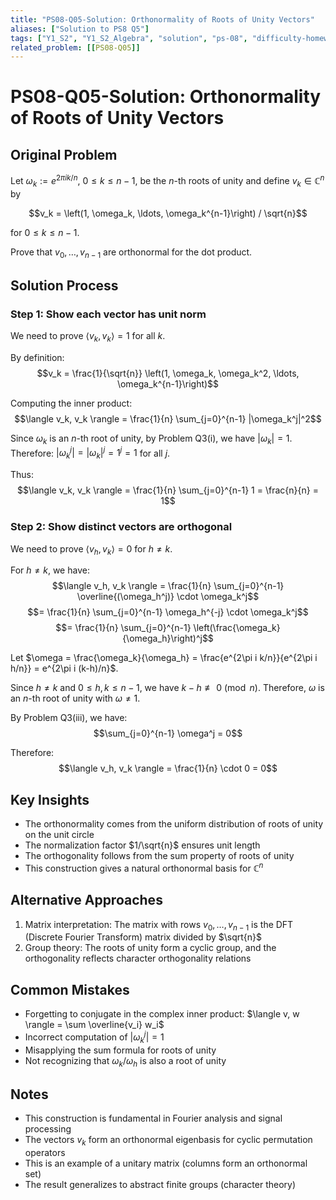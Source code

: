 ```yaml
---
title: "PS08-Q05-Solution: Orthonormality of Roots of Unity Vectors"
aliases: ["Solution to PS8 Q5"]
tags: ["Y1_S2", "Y1_S2_Algebra", "solution", "ps-08", "difficulty-homework", "complex-analysis", "inner-product", "orthonormal"]
related_problem: [[PS08-Q05]]
---
```


# PS08-Q05-Solution: Orthonormality of Roots of Unity Vectors

## Original Problem
Let $\omega_k := e^{2\pi i k/n}$, $0 \leq k \leq n-1$, be the $n$-th roots of unity and define $v_k \in \mathbb{C}^n$ by

$$v_k = \left(1, \omega_k, \ldots, \omega_k^{n-1}\right) / \sqrt{n}$$

for $0 \leq k \leq n-1$.

Prove that $v_0, \ldots, v_{n-1}$ are orthonormal for the dot product.

## Solution Process

### Step 1: Show each vector has unit norm
We need to prove $\langle v_k, v_k \rangle = 1$ for all $k$.

By definition:
$$v_k = \frac{1}{\sqrt{n}} \left(1, \omega_k, \omega_k^2, \ldots, \omega_k^{n-1}\right)$$

Computing the inner product:
$$\langle v_k, v_k \rangle = \frac{1}{n} \sum_{j=0}^{n-1} |\omega_k^j|^2$$

Since $\omega_k$ is an $n$-th root of unity, by Problem Q3(i), we have $|\omega_k| = 1$.
Therefore: $|\omega_k^j| = |\omega_k|^j = 1^j = 1$ for all $j$.

Thus:
$$\langle v_k, v_k \rangle = \frac{1}{n} \sum_{j=0}^{n-1} 1 = \frac{n}{n} = 1$$

### Step 2: Show distinct vectors are orthogonal
We need to prove $\langle v_h, v_k \rangle = 0$ for $h \neq k$.

For $h \neq k$, we have:
$$\langle v_h, v_k \rangle = \frac{1}{n} \sum_{j=0}^{n-1} \overline{(\omega_h^j)} \cdot \omega_k^j$$
$$= \frac{1}{n} \sum_{j=0}^{n-1} \omega_h^{-j} \cdot \omega_k^j$$
$$= \frac{1}{n} \sum_{j=0}^{n-1} \left(\frac{\omega_k}{\omega_h}\right)^j$$

Let $\omega = \frac{\omega_k}{\omega_h} = \frac{e^{2\pi i k/n}}{e^{2\pi i h/n}} = e^{2\pi i (k-h)/n}$.

Since $h \neq k$ and $0 \leq h, k \leq n-1$, we have $k-h \not\equiv 0 \pmod{n}$.
Therefore, $\omega$ is an $n$-th root of unity with $\omega \neq 1$.

By Problem Q3(iii), we have:
$$\sum_{j=0}^{n-1} \omega^j = 0$$

Therefore:
$$\langle v_h, v_k \rangle = \frac{1}{n} \cdot 0 = 0$$

## Key Insights
- The orthonormality comes from the uniform distribution of roots of unity on the unit circle
- The normalization factor $1/\sqrt{n}$ ensures unit length
- The orthogonality follows from the sum property of roots of unity
- This construction gives a natural orthonormal basis for $\mathbb{C}^n$

## Alternative Approaches
1. Matrix interpretation: The matrix with rows $v_0, \ldots, v_{n-1}$ is the DFT (Discrete Fourier Transform) matrix divided by $\sqrt{n}$
2. Group theory: The roots of unity form a cyclic group, and the orthogonality reflects character orthogonality relations

## Common Mistakes
- Forgetting to conjugate in the complex inner product: $\langle v, w \rangle = \sum \overline{v_i} w_i$
- Incorrect computation of $|\omega_k^j| = 1$
- Misapplying the sum formula for roots of unity
- Not recognizing that $\omega_k/\omega_h$ is also a root of unity

## Notes
- This construction is fundamental in Fourier analysis and signal processing
- The vectors $v_k$ form an orthonormal eigenbasis for cyclic permutation operators
- This is an example of a unitary matrix (columns form an orthonormal set)
- The result generalizes to abstract finite groups (character theory)
